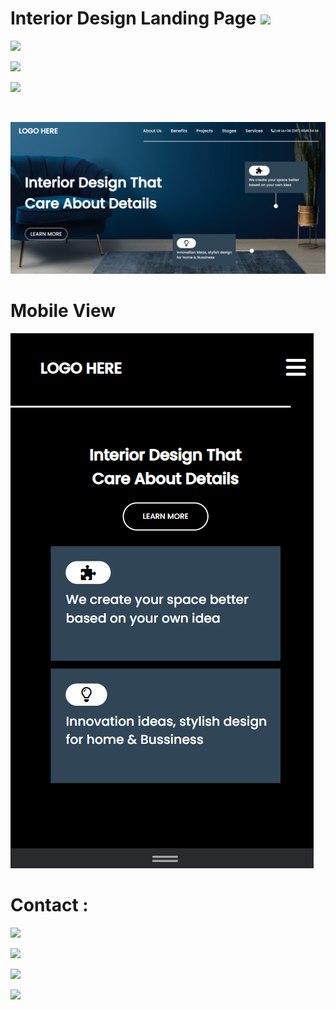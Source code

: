 # Interior Design Landing Page ![](https://img.shields.io/badge/HTML%20%26%20CSS-Food%20Restaurant%20Home%20Page-blue)

![](https://img.shields.io/badge/TakeOut-How%20to%20create%20blob%20-green)

![](https://img.shields.io/badge/Time%20Required-6.00%20hours-blue)

![](https://img.shields.io/badge/Preview-%E2%9D%A4-blue)

<br>

![Result](DesktopView.png)

# Mobile View

![](./MobileView.png)

# Contact :

[![](https://img.shields.io/badge/Instagram-Follow-blue)](https://www.instagram.com/abhishekaslk/)

[![](https://img.shields.io/badge/Twitter-Follow-yellowgreen)](https://twitter.com/AbhishekASLK)

[![](https://img.shields.io/badge/GitHub-Follow-lightgrey)](https://github.com/AbhishekASLK)

[![](https://img.shields.io/badge/Linkdin-Follow-blue)](https://img.shields.io/badge/Linkdin-Follow-blue)
